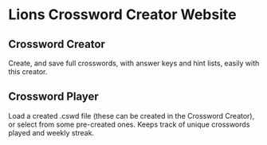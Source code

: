 # Lions Crossword Creator Website

## Crossword Creator
Create, and save full crosswords, with answer keys and hint lists, easily with this creator.

## Crossword Player
Load a created .cswd file (these can be created in the Crossword Creator), or select from some pre-created ones.
Keeps track of unique crosswords played and weekly streak.
